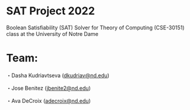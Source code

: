 # SAT Project 2022
Boolean Satisfiability (SAT) Solver for Theory of Computing (CSE-30151) class at the University of Notre Dame

# Team:
・Dasha Kudriavtseva (dkudriav@nd.edu)

・Jose Benitez (jbenite2@nd.edu)

・Ava DeCroix (adecroix@nd.edu)
